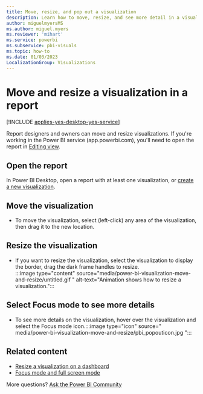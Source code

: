 ```yaml
---
title: Move, resize, and pop out a visualization
description: Learn how to move, resize, and see more detail in a visualization in Power BI service and Desktop.
author: miguelmyersMS
ms.author: miguel.myers
ms.reviewer: 'mihart'
ms.service: powerbi
ms.subservice: pbi-visuals
ms.topic: how-to
ms.date: 01/03/2023
LocalizationGroup: Visualizations
---
```

# Move and resize a visualization in a report

[!INCLUDE [applies-yes-desktop-yes-service](../includes/applies-yes-desktop-yes-service.md)]

Report designers and owners can move and resize visualizations. If you're working in the Power BI service (app.powerbi.com), you'll need to open the report in [Editing view](../create-reports/service-interact-with-a-report-in-editing-view.md).

## Open the report
In Power BI Desktop, open a report with at least one visualization, or [create a new visualization](power-bi-report-add-visualizations-i.md).

## Move the visualization
* To move the visualization, select (left-click) any area of the visualization, then drag it to the new location.

## Resize the visualization
* If you want to resize the visualization, select the visualization to display the border, drag the dark frame handles to resize.  
 :::image type="content" source="media/power-bi-visualization-move-and-resize/untitled.gif " alt-text="Animation shows how to resize a visualization.":::

## Select Focus mode to see more details
* To see more details on the visualization, hover over the visualization and select the Focus mode icon.:::image type="icon" source=" media/power-bi-visualization-move-and-resize/pbi_popouticon.jpg ":::

## Related content

* [Resize a visualization on a dashboard](../create-reports/service-dashboard-edit-tile.md)  
* [Focus mode and full screen mode](../consumer/end-user-focus.md)

More questions? [Ask the Power BI Community](https://community.powerbi.com/)
